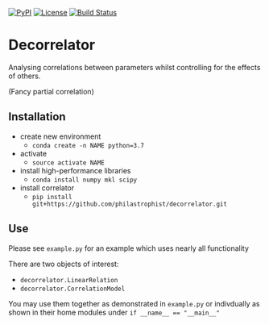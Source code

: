 [![PyPI](https://img.shields.io/pypi/v/candid.svg)](https://pypi.python.org/pypi/candid/)
[![License](https://img.shields.io/github/license/philastrophist/decorrelator.svg)](https://github.com/philastrophist/decorrelator/blob/master/LICENSE.md)
[![Build Status](https://travis-ci.com/philastrophist/candid.svg?token=3fPC1Wwg7aekKMkBjGPa&branch=master)](https://travis-ci.com/philastrophist/candid)
# Decorrelator

Analysing correlations between parameters whilst controlling for the effects of others.

(Fancy partial correlation)

## Installation
* create new environment 
    - `conda create -n NAME python=3.7`
* activate
    - `source activate NAME`
* install high-performance libraries
    - `conda install numpy mkl scipy`
* install correlator
    - `pip install git+https://github.com/philastrophist/decorrelator.git`

## Use 
Please see `example.py` for an example which uses nearly all functionality

There are two objects of interest:
* `decorrelator.LinearRelation`
* `decorrelator.CorrelationModel`

You may use them  together as demonstrated in `example.py` or indivdually as shown in their home modules under `if __name__ == "__main__"`
